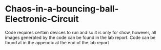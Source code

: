 # Chaos-in-a-bouncing-ball-Electronic-Circuit



Code requires certain devices to run and so it is only for show, however, all images generated by the code can be found in the lab report.
Code can be found at in the appendix at the end of the lab report
